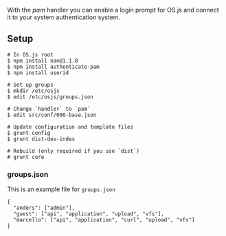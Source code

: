 With the *pam* handler you can enable a login prompt for OS.js and connect it to your system authentication system.

## Setup

```
# In OS.js root
$ npm install nan@1.1.0
$ npm install authenticate-pam
$ npm install userid

# Set up groups
$ mkdir /etc/osjs
$ edit /etc/osjs/groups.json

# Change `handler` to `pam`
$ edit src/conf/000-base.json

# Update configuration and template files
$ grunt config
$ grunt dist-dev-index

# Rebuild (only required if you use `dist`)
# grunt core

```


### groups.json

This is an example file for `groups.json`

```
{
  "anders": ["admin"],
  "guest": ["api", "application", "upload", "vfs"],
  "marcello": ["api", "application", "curl", "upload", "vfs"]
}
```
